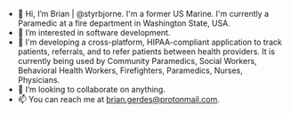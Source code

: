 - 👋 Hi, I’m Brian | @styrbjorne. I'm a former US Marine. I'm currently a Paramedic at a fire department in Washington State, USA.
- 👀 I’m interested in software development.
- 🌱 I'm developing a cross-platform, HIPAA-compliant application to track patients, referrals, and to refer patients between health providers. It is currently being used by Community Paramedics, Social Workers, Behavioral Health Workers, Firefighters, Paramedics, Nurses, Physicians.
- 💞️ I’m looking to collaborate on anything.
- 📫 You can reach me at brian.gerdes@protonmail.com.
